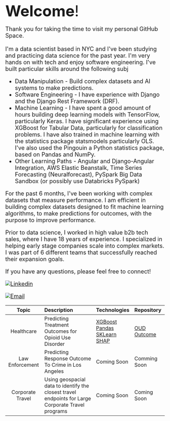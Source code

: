 <font size="8">**Welcome**!</font><br>
<br>
<font size="4">Thank you for taking the time to visit my personal GitHub Space. <br>
<br>
I'm a data scientist based in NYC and I've been studying and practicing data science for the past year.  I'm very hands on with tech and enjoy software engineering. I've built particular skills around the following subj
- Data Manipulation - Build complex datasets and AI systems to make predictions.
- Software Engineering - I have experience with Django and the Django Rest Framework (DRF).
- Machine Learning - I have spent a good amount of hours building deep learning models with TensorFlow, particularly Keras.  I have significant experience using XGBoost for Tabular Data, particularly for classification problems.  I have also trained in machine learning with the statistics package statsmodels particularly OLS.  I've also used the Pingouin a Python statistics package, based on Pandas and NumPy.
- Other Learning Paths - Angular and Django-Angular Integration, AWS Elastic Beanstalk, Time Series Forecasting (Neuralforecast), PySpark Big Data Sandbox (or possibly use Databricks PySpark)

For the past 6 months, I've been working with complex datasets that measure performance. I am efficient in building complex datasets designed to fit machine learning algorithms, to make predictions for outcomes, with the purpose to improve performance. 

Prior to data science, I worked in high value b2b tech sales, where I have 18 years of experience.  I specialized in helping early stage companies scale into complex markets. I was part of 6 different teams that successfully reached their expansion goals.

If you have any questions, please feel free to connect!  

[![Linkedin](https://img.shields.io/badge/-LinkedIn-blue?style=flat&logo=Linkedin&logoColor=white)](https://www.linkedin.com/in/danherman/)

[![Email](https://img.shields.io/badge/Email-%23D14836.svg?&style=for-the-badge&logo=Gmail&logoColor=white)](mailto:dan.herman@me.com)

| Topic | Description | Technologies | Repository |
| :---: | :--- | :--- | :--- |
| Healthcare | Predicting Treatment Outcomes for Opioid Use Disorder | [XGBoost](https://xgboost.readthedocs.io/en/stable/index.html)<br>[Pandas](https://pandas.pydata.org/docs/user_guide/index.html)<br>[SKLearn](https://scikit-learn.org/stable/)<br>[SHAP](https://shap.readthedocs.io/en/latest/) | [OUD Outcome](https://github.com/DanHerman212/oud_treatment_outcome) |
| Law Enforcement | Predicting Response Outcome To Crime in Los Angeles | Coming Soon | Comming Soon |
| Corporate Travel | Using geospacial data to identify the closest travel endpoints for Large Corporate Travel programs | Coming Soon | Coming Soon |
